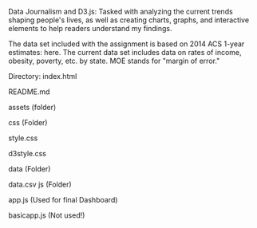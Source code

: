 Data Journalism and D3.js:
Tasked with analyzing the current trends shaping people's lives, as well as creating charts, graphs, and interactive elements to help readers understand my findings.

The data set included with the assignment is based on 2014 ACS 1-year estimates: here. The current data set includes data on rates of income, obesity, poverty, etc. by state. MOE stands for "margin of error."

Directory:
index.html

README.md

assets (folder)

css (Folder)

style.css

d3style.css

data (Folder)

data.csv
js (Folder)

app.js (Used for final Dashboard)

basicapp.js (Not used!)

